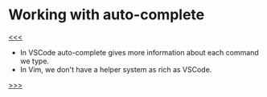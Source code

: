 # Working with auto-complete

[<<<](./03.03_README.md)

- In VSCode auto-complete gives more information about each command we type. 
- In Vim, we don't have a helper system as rich as VSCode. 

[>>>](./03.05_README.md)
